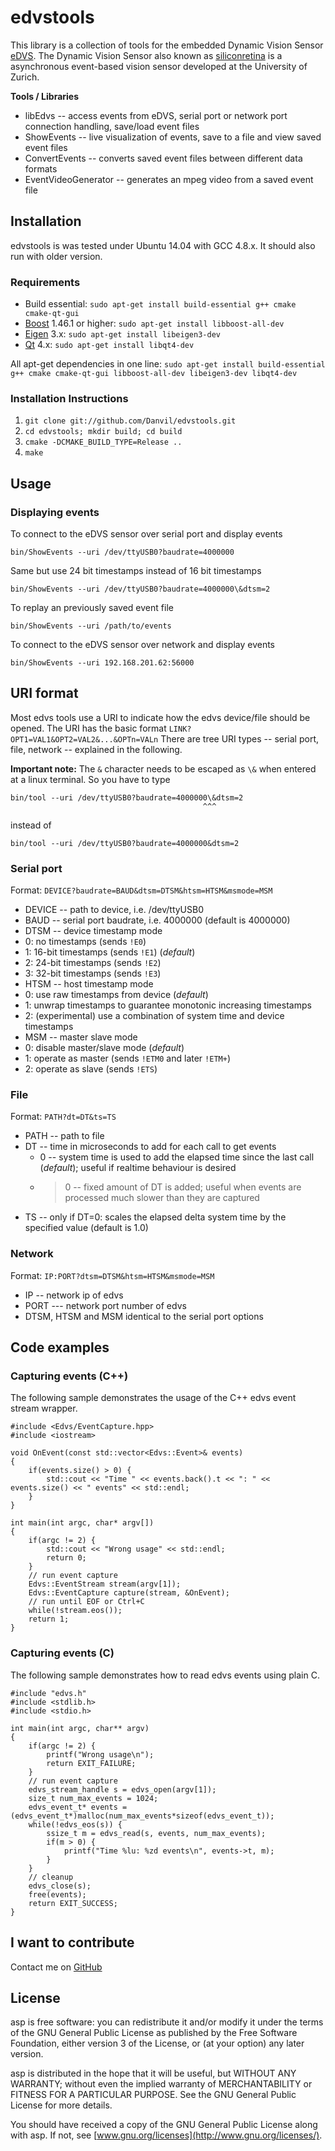 # edvstools

This library is a collection of tools for the embedded Dynamic Vision Sensor [eDVS](http://www.nst.ei.tum.de/projekte/edvs/). The Dynamic Vision Sensor also known as [siliconretina](http://siliconretina.ini.uzh.ch/wiki/index.php) is a asynchronous event-based vision sensor developed at the University of Zurich.

**Tools / Libraries**

* libEdvs -- access events from eDVS, serial port or network port connection handling, save/load event files
* ShowEvents -- live visualization of events, save to a file and view saved event files
* ConvertEvents -- converts saved event files between different data formats
* EventVideoGenerator -- generates an mpeg video from a saved event file


## Installation

edvstools is was tested under Ubuntu 14.04 with GCC 4.8.x. It should also run with older version.

### Requirements

* Build essential: `sudo apt-get install build-essential g++ cmake cmake-qt-gui`
* [Boost](http://www.boost.org/) 1.46.1 or higher: `sudo apt-get install libboost-all-dev`
* [Eigen](http://eigen.tuxfamily.org) 3.x: `sudo apt-get install libeigen3-dev`
* [Qt](http://qt.nokia.com/) 4.x: `sudo apt-get install libqt4-dev`

All apt-get dependencies in one line: `sudo apt-get install build-essential g++ cmake cmake-qt-gui libboost-all-dev libeigen3-dev libqt4-dev `

### Installation Instructions

1. `git clone git://github.com/Danvil/edvstools.git`
2. `cd edvstools; mkdir build; cd build`
3. `cmake -DCMAKE_BUILD_TYPE=Release ..`
4. `make`


## Usage

### Displaying events

To connect to the eDVS sensor over serial port and display events

	bin/ShowEvents --uri /dev/ttyUSB0?baudrate=4000000

Same but use 24 bit timestamps instead of 16 bit timestamps

	bin/ShowEvents --uri /dev/ttyUSB0?baudrate=4000000\&dtsm=2

To replay an previously saved event file

	bin/ShowEvents --uri /path/to/events

To connect to the eDVS sensor over network and display events

	bin/ShowEvents --uri 192.168.201.62:56000

## URI format

Most edvs tools use a URI to indicate how the edvs device/file should be opened. The URI has the basic format `LINK?OPT1=VAL1&OPT2=VAL2&...&OPTn=VALn`
There are tree URI types -- serial port, file, network -- explained in the following.

**Important note:** The `&` character needs to be escaped as `\&` when entered at a linux terminal. So you have to type

    bin/tool --uri /dev/ttyUSB0?baudrate=4000000\&dtsm=2
                                               ^^^
instead of

    bin/tool --uri /dev/ttyUSB0?baudrate=4000000&dtsm=2

### Serial port

Format: `DEVICE?baudrate=BAUD&dtsm=DTSM&htsm=HTSM&msmode=MSM`
* DEVICE -- path to device, i.e. /dev/ttyUSB0
* BAUD -- serial port baudrate, i.e. 4000000 (default is 4000000)
* DTSM -- device timestamp mode
 * 0: no timestamps (sends `!E0`)
 * 1: 16-bit timestamps (sends `!E1`)  (*default*)
 * 2: 24-bit timestamps (sends `!E2`)
 * 3: 32-bit timestamps (sends `!E3`)
* HTSM -- host timestamp mode
 * 0: use raw timestamps from device (*default*)
 * 1: unwrap timestamps to guarantee monotonic increasing timestamps
 * 2: (experimental) use a combination of system time and device timestamps
* MSM -- master slave mode
 * 0: disable master/slave mode (*default*)
 * 1: operate as master (sends `!ETM0` and later `!ETM+`)
 * 2: operate as slave (sends `!ETS`)

### File

Format: `PATH?dt=DT&ts=TS`
* PATH -- path to file
* DT -- time in microseconds to add for each call to get events
  * 0 -- system time is used to add the elapsed time since the last call (*default*); useful if realtime behaviour is desired
  * >0 -- fixed amount of DT is added; useful when events are processed much slower than they are captured
* TS -- only if DT=0: scales the elapsed delta system time by the specified value (default is 1.0)

### Network

Format: `IP:PORT?dtsm=DTSM&htsm=HTSM&msmode=MSM`
* IP -- network ip of edvs
* PORT --- network port number of edvs
* DTSM, HTSM and MSM identical to the serial port options

## Code examples

### Capturing events (C++)

The following sample demonstrates the usage of the C++ edvs event stream wrapper.

	#include <Edvs/EventCapture.hpp>
	#include <iostream>

	void OnEvent(const std::vector<Edvs::Event>& events)
	{
		if(events.size() > 0) {
			std::cout << "Time " << events.back().t << ": " << events.size() << " events" << std::endl;
		}
	}

	int main(int argc, char* argv[])
	{
		if(argc != 2) {
			std::cout << "Wrong usage" << std::endl;
			return 0;
		}
		// run event capture
		Edvs::EventStream stream(argv[1]);
		Edvs::EventCapture capture(stream, &OnEvent);
		// run until EOF or Ctrl+C
		while(!stream.eos());
		return 1;
	}

### Capturing events (C)

The following sample demonstrates how to read edvs events using plain C.

	#include "edvs.h"
	#include <stdlib.h>
	#include <stdio.h>

	int main(int argc, char** argv)
	{
		if(argc != 2) {
			printf("Wrong usage\n");
			return EXIT_FAILURE;
		}
		// run event capture
		edvs_stream_handle s = edvs_open(argv[1]);
		size_t num_max_events = 1024;
		edvs_event_t* events = (edvs_event_t*)malloc(num_max_events*sizeof(edvs_event_t));
		while(!edvs_eos(s)) {
			ssize_t m = edvs_read(s, events, num_max_events);
			if(m > 0) {
				printf("Time %lu: %zd events\n", events->t, m);
			}
		}
		// cleanup
		edvs_close(s);
		free(events);
		return EXIT_SUCCESS;
	}

## I want to contribute 

Contact me on [GitHub](https://github.com/Danvil/) 

## License

asp is free software: you can redistribute it and/or modify it under the terms of the GNU General Public License as published by the Free Software Foundation, either version 3 of the License, or (at your option) any later version.

asp is distributed in the hope that it will be useful, but WITHOUT ANY WARRANTY; without even the implied warranty of MERCHANTABILITY or FITNESS FOR A PARTICULAR PURPOSE.  See the GNU General Public License for more details.

You should have received a copy of the GNU General Public License along with asp. If not, see [www.gnu.org/licenses](http://www.gnu.org/licenses/).
